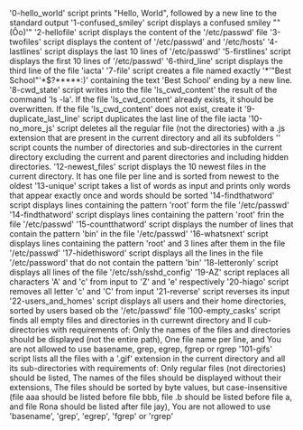 '0-hello_world' script prints "Hello, World", followed by a new line to the standard output
'1-confused_smiley' script displays a confused smiley ""(Ôo)'"
'2-hellofile' script displays the content of the '/etc/passwd' file
'3-twofiles' script displays the content of '/etc/passwd' and '/etc/hosts'
'4-lastlines' script displays the last 10 lines of '/etc/passwd'
'5-firstlines' script displays the first 10 lines of '/etc/passwd'
'6-third_line' script displays the third line of the file 'iacta'
'7-file' script creates a file named exactly '\*\'"Best School"\'\*$\?\*\*\*\*\*:)' containing the text 'Best School' ending by a new line.
'8-cwd_state' script writes into the file 'ls_cwd_content' the result of the command 'ls -la'. If the file 'ls_cwd_content' already exists, it should be overwritten. If the file 'ls_cwd_content' does not exist, create it
'9-duplicate_last_line' script duplicates the last line of the file iacta
'10-no_more_js' script deletes all the regular file (not the directories) with a .js extension that are present in the current directory and all its subfolders
'' script counts the number of directories and sub-directories in the current directory excluding the current and parent directories and including hidden directories.
'12-newest_files' script displays the 10 newest files in the current directory. It has one file per line and is sorted from newest to the oldest
'13-unique' script takes a list of words as input and prints only words that appear exactly once and words should be sorted
'14-findthatword' script displays lines containing the pattern 'root' form the file '/etc/passwd'
'14-findthatword' script displays lines containing the pattern 'root' frin the file '/etc/passwd'
'15-countthatword' script displays the number of lines that contain the pattern 'bin' in the file '/etc/passwd'
'16-whatsnext' script displays lines containing the pattern 'root' and 3 lines after them in the file '/etc/passwd'
'17-hidethisword' script displays all the lines in the file '/etc/password' that do not contain the pattern 'bin'
'18-letteronly' script displays all lines of the file '/etc/ssh/sshd_config'
'19-AZ' script replaces all characters 'A' and 'c' from input to 'Z' and 'e' respectively
'20-hiago' script removes all letter 'c' and 'C' from input
'21-reverse' script reverses its input
'22-users_and_homes' script displays all users and their home directories, sorted by users based ob the '/etc/passwd' file
'100-empty_casks' script finds all empty files and directories in th currewnt directory and ll cub-directories with requirements of: Only the names of the files and directories should be displayed (not the entire path), One file name per line, and You are not allowed to use basename, grep, egrep, fgrep or rgrep
'101-gifs' script lists all the files with a '.gif' extension in the current directory and all its sub-directories with requirements of: Only regular files (not directories) should be listed, The names of the files should be displayed without their extensions, The files should be sorted by byte values, but case-insensitive (file aaa should be listed before file bbb, file .b should be listed before file a, and file Rona should be listed after file jay), You are not allowed to use 'basename', 'grep', 'egrep', 'fgrep' or 'rgrep'
